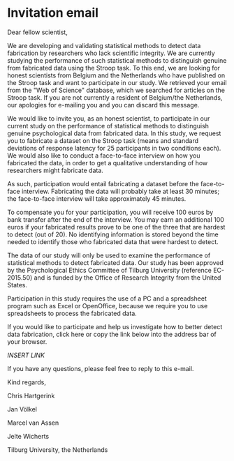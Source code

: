 # Invitation email

Dear fellow scientist,

We are developing and validating statistical methods to detect data fabrication by researchers who lack scientific integrity. We are currently studying the performance of such statistical methods to distinguish genuine from fabricated data using the Stroop task. To this end, we are looking for honest scientists from Belgium and the Netherlands who have published on the Stroop task and want to participate in our study. We retrieved your email from the "Web of Science" database, which we searched for articles on the Stroop task. If you are not currently a resident of Belgium/the Netherlands, our apologies for e-mailing you and you can discard this message. 

We would like to invite you, as an honest scientist, to participate in our current study on the performance of statistical methods to distinguish genuine psychological data from fabricated data. In this study, we request you to fabricate a dataset on the Stroop task (means and standard deviations of response latency for 25 participants in two conditions each). We would also like to conduct a face-to-face interview on how you fabricated the data, in order to get a qualitative understanding of how researchers might fabricate data. 

As such, participation would entail fabricating a dataset before the face-to-face interview. Fabricating the data will probably take at least 30 minutes; the face-to-face interview will take approximately 45 minutes.

To compensate you for your participation, you will receive 100 euros by bank transfer after the end of the interview. You may earn an additional 100 euros if your fabricated results prove to be one of the three that are hardest to detect (out of 20). No identifying information is stored beyond the time needed to identify those who fabricated data that were hardest to detect.

The data of our study will only be used to examine the performance of statistical methods to detect fabricated data. Our study has been approved by the Psychological Ethics Committee of Tilburg University (reference EC-2015.50) and is funded by the Office of Research Integrity from the United States.

Participation in this study requires the use of a PC and a spreadsheet program such as Excel or OpenOffice, because we require you to use spreadsheets to process the fabricated data.

If you would like to participate and help us investigate how to better detect data fabrication, click here or copy the link below into the address bar of your browser. 

*INSERT LINK*
<!-- This needs to be incorporated in Qualtrics of course -->

If you have any questions, please feel free to reply to this e-mail.

Kind regards,

Chris Hartgerink

Jan Völkel

Marcel van Assen

Jelte Wicherts

Tilburg University, the Netherlands
